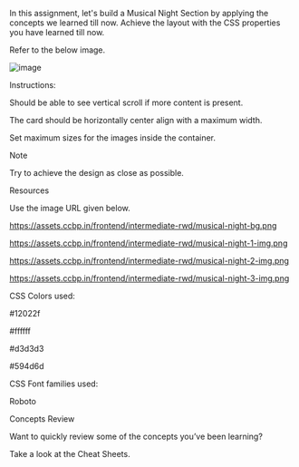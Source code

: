 In this assignment, let's build a Musical Night Section by applying the concepts we learned till now. Achieve the layout with the CSS properties you have learned till now.

Refer to the below image.

![image](https://github.com/bukka5sandhya/MusicalNightSection/assets/133884532/07447ab8-879f-4bc2-9c04-c101095dbea5)

Instructions:

Should be able to see vertical scroll if more content is present.

The card should be horizontally center align with a maximum width.

Set maximum sizes for the images inside the container.

Note

Try to achieve the design as close as possible.

Resources

Use the image URL given below.

https://assets.ccbp.in/frontend/intermediate-rwd/musical-night-bg.png

https://assets.ccbp.in/frontend/intermediate-rwd/musical-night-1-img.png

https://assets.ccbp.in/frontend/intermediate-rwd/musical-night-2-img.png

https://assets.ccbp.in/frontend/intermediate-rwd/musical-night-3-img.png

CSS Colors used:

#12022f

#ffffff

#d3d3d3

#594d6d

CSS Font families used:

Roboto

Concepts Review

Want to quickly review some of the concepts you’ve been learning?

Take a look at the Cheat Sheets.
